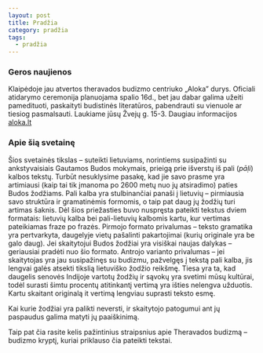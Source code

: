 ```yaml
---
layout: post
title: Pradžia
category: pradžia
tags:
  - pradžia
---
```

### Geros naujienos

Klaipėdoje jau atvertos theravados budizmo centriuko „Aloka” durys. Oficiali atidarymo ceremonija planuojama spalio 16d., bet jau dabar galima užeiti pamedituoti, paskaityti budistinės literatūros, pabendrauti su vienuole ar tiesiog pasmalsauti. Laukiame jūsų Žvejų g. 15-3. Daugiau informacijos <a href="https://aloka.lt/">aloka.lt</a>

### Apie šią svetainę

Šios svetainės tikslas  – suteikti lietuviams, norintiems susipažinti su ankstyvaisiais Gautamos Budos mokymais, prieigą prie išverstų iš pali (_pāḷi_) kalbos tekstų. Turbūt nesuklysime pasakę, kad jie savo prasme yra artimiausi (kaip tai tik įmanoma po 2600 metų nuo jų atsiradimo) paties Budos žodžiams. Pali kalba yra stulbinančiai panaši į lietuvių  – pirmiausia savo struktūra ir gramatinėmis formomis, o taip pat daug jų žodžių turi artimas šaknis. Dėl  šios priežasties buvo nuspręsta pateikti tekstus dviem formatais: lietuvių kalba bei pali-lietuvių kalbomis kartu, kur vertimas pateikiamas fraze po frazės. Pirmojo formato privalumas  – teksto gramatika yra pertvarkyta, daugelyje vietų pašalinti pakartojimai (kurių originale yra be galo daug). Jei skaitytojui Budos žodžiai yra visiškai naujas dalykas  – geriausiai pradėti nuo šio formato. Antrojo varianto privalumas  – jei skaitytojas yra jau susipažinęs su budizmu, pažvelgęs į tekstą pali kalba, jis lengvai galės atsekti tikslią lietuviško žodžio reikšmę. Tiesa yra ta, kad daugelis senovės Indijoje vartotų žodžių ir sąvokų yra svetimi mūsų kultūrai, todėl surasti šimtu procentų atitinkantį vertimą yra išties nelengva užduotis. Kartu skaitant originalą it vertimą lengviau suprasti teksto esmę.

Kai kurie žodžiai yra palikti neversti, ir skaitytojo patogumui ant jų paspaudus galima matyti jų paaiškinimą.

Taip pat čia rasite kelis pažintinius straipsnius apie Theravados budizmą  – budizmo kryptį, kuriai priklauso čia pateikti tekstai.
